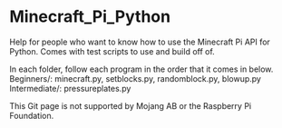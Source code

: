 # Minecraft_Pi_Python
Help for people who want to know how to use the Minecraft Pi API for Python. Comes with test scripts to use and build off of.

In each folder, follow each program in the order that it comes in below.
Beginners/:
    minecraft.py, 
    setblocks.py, 
    randomblock.py, 
    blowup.py
Intermediate/:
    pressureplates.py

This Git page is not supported by Mojang AB or the Raspberry Pi Foundation.
